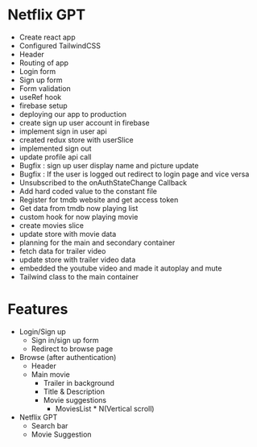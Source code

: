 # Netflix GPT

- Create react app
- Configured TailwindCSS
- Header
- Routing of app
- Login form
- Sign up form
- Form validation
- useRef hook
- firebase setup
- deploying our app to production
- create sign up user account in firebase
- implement sign in user api
- created redux store with userSlice
- implemented sign out
- update profile api call
- Bugfix : sign up user display name and picture update
- Bugfix : If the user is logged out redirect to login page and vice versa
- Unsubscribed to the onAuthStateChange Callback 
- Add hard coded value to the constant file
- Register for tmdb website and get access token
- Get data from tmdb now playing list
- custom hook for now playing movie
- create movies slice
- update store with movie data
- planning for the main and secondary container
- fetch data for trailer video
- update store with trailer video data
- embedded the youtube video and made it autoplay and mute
- Tailwind class to the main container

# Features

- Login/Sign up
  - Sign in/sign up form
  - Redirect to browse page
- Browse (after authentication)
  - Header
  - Main movie
    - Trailer in background
    - Title & Description
    - Movie suggestions
      - MoviesList \* N(Vertical scroll)
- Netflix GPT
  - Search bar
  - Movie Suggestion
